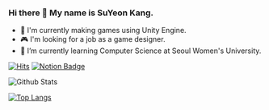 ### Hi there 👋  My name is SuYeon Kang.

- 🔭 I'm currently making games using Unity Engine.
- 🎮 I'm looking for a job as a game designer.
- 🌱 I’m currently learning Computer Science at Seoul Women's University.
<!--
**victoryAshe/victoryAshe** is a ✨ _special_ ✨ repository because its `README.md` (this file) appears on your GitHub profile.

Here are some ideas to get you started:

- 🔭 I’m currently working on ...
- 🌱 I’m currently learning ...
- 👯 I’m looking to collaborate on ...
- 🤔 I’m looking for help with ...
- 💬 Ask me about ...
- 📫 How to reach me: ...
- 😄 Pronouns: ...
- ⚡ Fun fact: ...
-->


[![Hits](https://hits.seeyoufarm.com/api/count/incr/badge.svg?url=https%3A%2F%2Fgithub.com%2Fgjbae1212%2Fhit-counter&count_bg=%237ED6FF&title_bg=%23008ED9&icon=apachespark.svg&icon_color=%23E7E7E7&title=hits&edge_flat=true)](https://hits.seeyoufarm.com) [![Notion Badge](https://img.shields.io/badge/-Notion-blue?logo=Notion&logoColor=white&link=https://www.notion.so/victoryAshe-d9fea4ac78894d5780358f71be127ff7)](https://www.notion.so/victoryAshe-d9fea4ac78894d5780358f71be127ff7)

![Github Stats](https://github-readme-stats.vercel.app/api?username=VictoryAshe&show_icons=true)


[![Top Langs](https://github-readme-stats.vercel.app/api/top-langs/?username=victoryAshe&show_icons=true)](https://github.com/anuraghazra/github-readme-stats)

